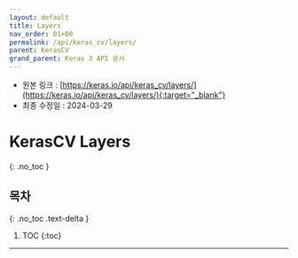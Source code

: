 ```yaml
---
layout: default
title: Layers
nav_order: 01+00
permalink: /api/keras_cv/layers/
parent: KerasCV
grand_parent: Keras 3 API 문서
---
```


* 원본 링크 : [https://keras.io/api/keras_cv/layers/](https://keras.io/api/keras_cv/layers/){:target="_blank"}
* 최종 수정일 : 2024-03-29

# KerasCV Layers
{: .no_toc }

## 목차
{: .no_toc .text-delta }

1. TOC
{:toc}

---
